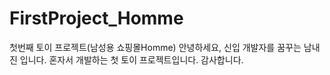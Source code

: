 # FirstProject_Homme
첫번째 토이 프로젝트(남성용 쇼핑몰Homme)
안녕하세요, 신입 개발자를 꿈꾸는 남내진 입니다.
혼자서 개발하는 첫 토이 프로젝트입니다. 감사합니다.
